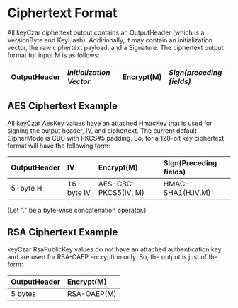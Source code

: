# Ciphertext Format #

All keyCzar ciphertext output contains an OutputHeader (which is a VersionByte and KeyHash). Additionally, it may contain an initialization vector, the raw ciphertext payload, and a Signature. The ciphertext output format for input M is as follows:

| OutputHeader | _Initialization Vector_ | Encrypt(M) | _Sign(preceding fields)_ |
|:-------------|:------------------------|:-----------|:-------------------------|

## AES Ciphertext Example ##

All keyCzar AesKey values have an attached HmacKey that is used for signing the output header, IV, and ciphertext. The current default CipherMode is CBC with PKCS#5 padding. So, for a 128-bit key ciphertext format will have the following form:

| OutputHeader | IV | Encrypt(M) | Sign(Preceding fields) |
|:-------------|:---|:-----------|:-----------------------|
| 5-byte H     | 16-byte IV | AES-CBC-PKCS5(IV, M) | HMAC-SHA1(H.IV.M)      |

(Let "." be a byte-wise concatenation operator.)

## RSA Ciphertext Example ##

keyCzar RsaPublicKey values do not have an attached authentication key and are used for RSA-OAEP encryption only. So, the output is just of the form:

| OutputHeader | Encrypt(M) |
|:-------------|:-----------|
| 5 bytes      | RSA-OAEP(M) |